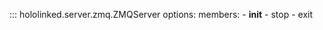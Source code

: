 

::: hololinked.server.zmq.ZMQServer
    options:
        members:
            - __init__
            - stop
            - exit